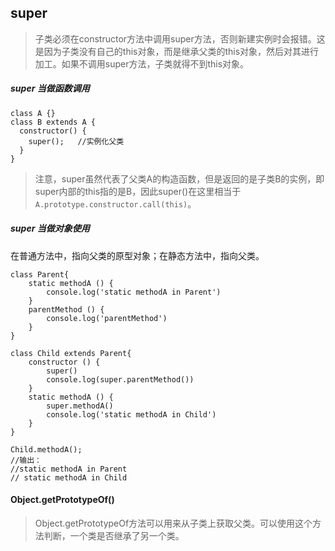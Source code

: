 ## super
>子类必须在constructor方法中调用super方法，否则新建实例时会报错。这是因为子类没有自己的this对象，而是继承父类的this对象，然后对其进行加工。如果不调用super方法，子类就得不到this对象。

##### super 当做函数调用
```
class A {}
class B extends A {
  constructor() {
    super();   //实例化父类
  }
}
```
>注意，super虽然代表了父类A的构造函数，但是返回的是子类B的实例，即super内部的this指的是B，因此super()在这里相当于```A.prototype.constructor.call(this)```。
##### super 当做对象使用
在普通方法中，指向父类的原型对象；在静态方法中，指向父类。
```
class Parent{       
    static methodA () {       
        console.log('static methodA in Parent')
    }
    parentMethod () {
        console.log('parentMethod')
    }
}
    
class Child extends Parent{
    constructor () {
        super()
        console.log(super.parentMethod())
    }
    static methodA () {   
        super.methodA()    
        console.log('static methodA in Child')
    }  
}

Child.methodA();
//输出：
//static methodA in Parent
// static methodA in Child
```
#### Object.getPrototypeOf()

>Object.getPrototypeOf方法可以用来从子类上获取父类。可以使用这个方法判断，一个类是否继承了另一个类。
